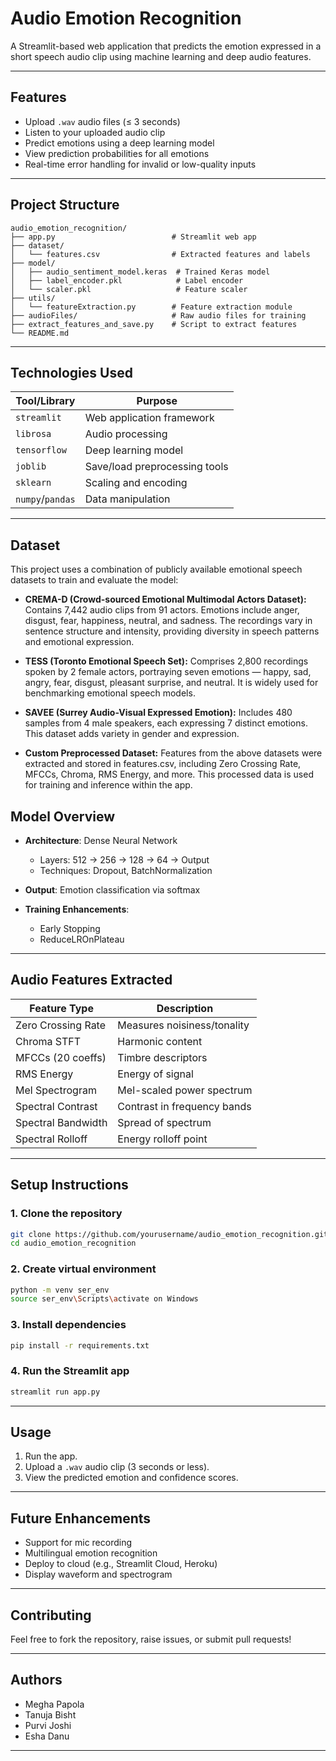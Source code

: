 #  Audio Emotion Recognition

A Streamlit-based web application that predicts the emotion expressed in a short speech audio clip using machine learning and deep audio features.

---

##  Features

*  Upload `.wav` audio files (≤ 3 seconds)
*  Listen to your uploaded audio clip
*  Predict emotions using a deep learning model
*  View prediction probabilities for all emotions
*  Real-time error handling for invalid or low-quality inputs

---

##  Project Structure

```
audio_emotion_recognition/
├── app.py                          # Streamlit web app
├── dataset/
│   └── features.csv                # Extracted features and labels
├── model/
│   ├── audio_sentiment_model.keras  # Trained Keras model
│   ├── label_encoder.pkl            # Label encoder
│   └── scaler.pkl                   # Feature scaler
├── utils/
│   └── featureExtraction.py        # Feature extraction module
├── audioFiles/                     # Raw audio files for training
├── extract_features_and_save.py    # Script to extract features
└── README.md
```

---

##  Technologies Used

| Tool/Library     | Purpose                       |
| ---------------- | ----------------------------- |
| `streamlit`      | Web application framework     |
| `librosa`        | Audio processing              |
| `tensorflow`     | Deep learning model           |
| `joblib`         | Save/load preprocessing tools |
| `sklearn`        | Scaling and encoding          |
| `numpy`/`pandas` | Data manipulation             |

---
## Dataset
This project uses a combination of publicly available emotional speech datasets to train and evaluate the model:

* **CREMA-D (Crowd-sourced Emotional Multimodal Actors Dataset):** Contains 7,442 audio clips from 91 actors. Emotions include anger, disgust, fear, happiness, neutral, and sadness. The recordings vary in sentence structure and intensity, providing diversity in speech patterns and emotional expression.

* **TESS (Toronto Emotional Speech Set):** Comprises 2,800 recordings spoken by 2 female actors, portraying seven emotions — happy, sad, angry, fear, disgust, pleasant surprise, and neutral. It is widely used for benchmarking emotional speech models.

* **SAVEE (Surrey Audio-Visual Expressed Emotion):** Includes 480 samples from 4 male speakers, each expressing 7 distinct emotions. This dataset adds variety in gender and expression.

* **Custom Preprocessed Dataset:** Features from the above datasets were extracted and stored in features.csv, including Zero Crossing Rate, MFCCs, Chroma, RMS Energy, and more. This processed data is used for training and inference within the app.


##  Model Overview

* **Architecture**: Dense Neural Network

  * Layers: 512 -> 256 -> 128 -> 64 -> Output
  * Techniques: Dropout, BatchNormalization
* **Output**: Emotion classification via softmax
* **Training Enhancements**:

  * Early Stopping
  * ReduceLROnPlateau

---

##  Audio Features Extracted

| Feature Type       | Description                 |
| ------------------ | --------------------------- |
| Zero Crossing Rate | Measures noisiness/tonality |
| Chroma STFT        | Harmonic content            |
| MFCCs (20 coeffs)  | Timbre descriptors          |
| RMS Energy         | Energy of signal            |
| Mel Spectrogram    | Mel-scaled power spectrum   |
| Spectral Contrast  | Contrast in frequency bands |
| Spectral Bandwidth | Spread of spectrum          |
| Spectral Rolloff   | Energy rolloff point        |

---

##  Setup Instructions

### 1. Clone the repository

```bash
git clone https://github.com/yourusername/audio_emotion_recognition.git
cd audio_emotion_recognition
```

### 2. Create virtual environment

```bash
python -m venv ser_env
source ser_env\Scripts\activate on Windows  
```

### 3. Install dependencies

```bash
pip install -r requirements.txt
```

### 4. Run the Streamlit app

```bash
streamlit run app.py
```

---

##  Usage

1. Run the app.
2. Upload a `.wav` audio clip (3 seconds or less).
3. View the predicted emotion and confidence scores.

---

##  Future Enhancements

*  Support for mic recording
*  Multilingual emotion recognition
*  Deploy to cloud (e.g., Streamlit Cloud, Heroku)
*  Display waveform and spectrogram

---

##  Contributing

Feel free to fork the repository, raise issues, or submit pull requests!

---

##  Authors

* Megha Papola
* Tanuja Bisht
* Purvi Joshi
* Esha Danu

---

